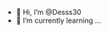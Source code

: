 - 👋 Hi, I’m @Desss30
- 🌱 I’m currently learning ...

<!---
Desss30/Desss30 is a ✨ special ✨ repository because its `README.md` (this file) appears on your GitHub profile.
You can click the Preview link to take a look at your changes.
--->
